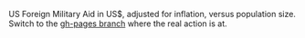 US Foreign Military Aid in US$, adjusted for inflation, versus population size.
Switch to the [gh-pages branch](../tree/gh-pages/) where the real action is at.